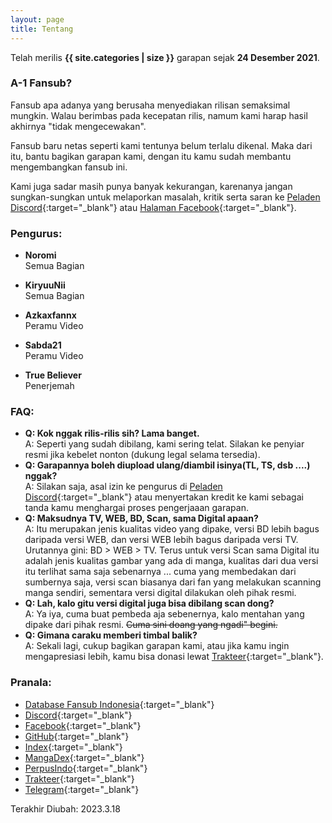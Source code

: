 ```yaml
---
layout: page
title: Tentang
---
```


Telah merilis **{{ site.categories | size }}** garapan sejak **24 Desember 2021**.

### A-1 Fansub?

Fansub apa adanya yang berusaha menyediakan rilisan semaksimal mungkin. Walau berimbas pada kecepatan rilis, namum kami harap hasil akhirnya "tidak mengecewakan".

Fansub baru netas seperti kami tentunya belum terlalu dikenal. Maka dari itu, bantu bagikan garapan kami, dengan itu kamu sudah membantu mengembangkan fansub ini.

Kami juga sadar masih punya banyak kekurangan, karenanya jangan sungkan-sungkan untuk melaporkan masalah, kritik serta saran ke [Peladen Discord](https://discord.gg/8QeuePwYgV){:target="_blank"} atau [Halaman Facebook](https://fb.me/a1fansub){:target="_blank"}.

### Pengurus:

- **Noromi**<br>
Semua Bagian

- **KiryuuNii**<br>
Semua Bagian

- **Azkaxfannx**<br>
Peramu Video

- **Sabda21**<br>
Peramu Video

- **True Believer**<br>
Penerjemah

### FAQ:

- **Q: Kok nggak rilis-rilis sih? Lama banget.<br>**
A: Seperti yang sudah dibilang, kami sering telat. Silakan ke penyiar resmi jika kebelet nonton (dukung legal selama tersedia).<br>
- **Q: Garapannya boleh diupload ulang/diambil isinya(TL, TS, dsb ....) nggak?<br>**
A: Silakan saja, asal izin ke pengurus di [Peladen Discord](https://discord.gg/8QeuePwYgV){:target="_blank"} atau menyertakan kredit ke kami sebagai tanda kamu menghargai proses pengerjaaan garapan.<br>
- **Q: Maksudnya TV, WEB, BD, Scan, sama Digital apaan?**<br>
A: Itu merupakan jenis kualitas video yang dipake, versi BD lebih bagus daripada versi WEB, dan versi WEB lebih bagus daripada versi TV. Urutannya gini: BD > WEB > TV. Terus untuk versi Scan sama Digital itu adalah jenis kualitas gambar yang ada di manga, kualitas dari dua versi itu terlihat sama saja sebenarnya ... cuma yang membedakan dari sumbernya saja, versi scan biasanya dari fan yang melakukan scanning manga sendiri, sementara versi digital dilakukan oleh pihak resmi.
- **Q: Lah, kalo gitu versi digital juga bisa dibilang scan dong?**<br> 
A: Ya iya, cuma buat pembeda aja sebenernya, kalo mentahan yang dipake dari pihak resmi. ~~Cuma sini doang yang ngadi" begini.~~
- **Q: Gimana caraku memberi timbal balik?**<br>
A: Sekali lagi, cukup bagikan garapan kami, atau jika kamu ingin mengapresiasi lebih, kamu bisa donasi lewat [Trakteer](https://trakteer.id/a-1fansub/tip){:target="_blank"}.

### Pranala:

- [Database Fansub Indonesia](https://db.silveryasha.web.id/group/225){:target="_blank"}
- [Discord](https://discord.gg/8QeuePwYgV){:target="_blank"}
- [Facebook](https://fb.me/a1fansub){:target="_blank"}
- [GitHub](https://github.com/A-1Fansub/){:target="_blank"}
- [Index](https://proyek.a-1ddl.workers.dev/0:/){:target="_blank"}
- [MangaDex](https://mangadex.org/group/80317136-cd7f-4f4c-bc43-95499301d19a/a-1-fansub-manga-division){:target="_blank"}
- [PerpusIndo](https://www.perpusindo.info/sharelist/a-1fansub){:target="_blank"}
- [Trakteer](https://trakteer.id/a-1fansub/tip){:target="_blank"}
- [Telegram](https://a1fansub.t.me){:target="_blank"}



Terakhir Diubah: 2023.3.18